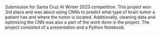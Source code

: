 Submission for Santa Cruz AI Winter 2023 competition. This project won 3rd place and was about using CNNs to predict what type of brain tumor a patient has and where the tumor is located. Additionally, cleaning data and optimizing the CNN was also a part of the work done in the project. The project consisted of a presentation and a Python Notebook.
